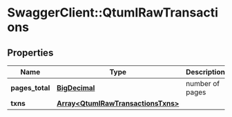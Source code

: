 # SwaggerClient::QtumIRawTransactions

## Properties
Name | Type | Description | Notes
------------ | ------------- | ------------- | -------------
**pages_total** | [**BigDecimal**](BigDecimal.md) | number of pages | [optional] 
**txns** | [**Array&lt;QtumIRawTransactionsTxns&gt;**](QtumIRawTransactionsTxns.md) |  | [optional] 

